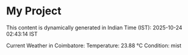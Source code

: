 # My Project

This content is dynamically generated in Indian Time (IST): 2025-10-24 02:43:14 IST


Current Weather in Coimbatore:
Temperature: 23.88 °C
Condition: mist
